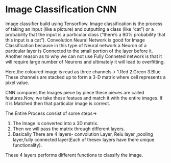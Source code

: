 # Image Classification CNN

Image classifier build using Tensorflow.
Image classification is the process of taking an input (like a picture) and outputting a class (like “cat”) or a probability that the input is a particular class (“there’s a 90% probability that this input is a cat”).
Convolution Neural Network is good for Image Classification because in this type of Neural network a Neuron of a particular layer is Connected to the small portion of the layer before it.
Another reason as to why we can not use Fully Conneted network is that it will require large number of Neurons and ultimately it will lead to overfitting.

Here,the coloured image is read as three channels->
1.Red 2.Green 3.Blue
These channels are stacked up to form a 3-D matrix where cell represents a pixel value.

CNN compares the Images piece by piece these pieces are called features.Now, we take these featues and match it with the entire images.
If it is Matched then that particular image is correct.


The Entire Process consist of some steps->
1. The Image is converted into a 3D matrix.
2. Then we will pass the matrix through different layers.
3. Basically There are 4 layers- convolution Layer, Relu layer ,pooling layer,fully connected layer(Each of thesev layers have there unique functionality).

These 4 layers performs different functions to classify the image.
